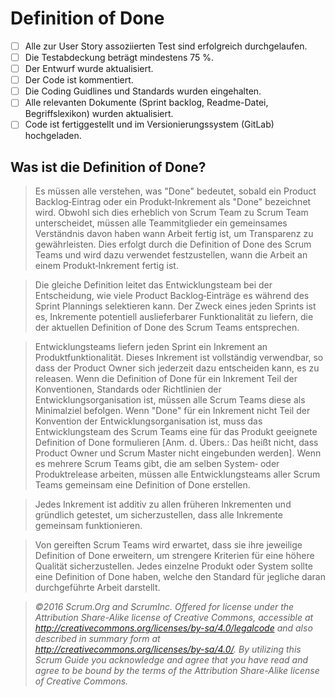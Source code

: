 # Definition of Done

- [ ] Alle zur User Story assoziierten Test sind erfolgreich durchgelaufen.
- [ ] Die Testabdeckung beträgt mindestens 75 %.
- [ ] Der Entwurf wurde aktualisiert.
- [ ] Der Code ist kommentiert.
- [ ] Die Coding Guidlines und Standards wurden eingehalten.
- [ ] Alle relevanten Dokumente (Sprint backlog, Readme-Datei, Begriffslexikon) wurden aktualisiert.
- [ ] Code ist fertiggestellt und im Versionierungssystem (GitLab) hochgeladen.

## Was ist die Definition of Done?

> Es müssen alle verstehen, was "Done" bedeutet, sobald ein Product Backlog‐Eintrag oder ein
Produkt‐Inkrement als "Done" bezeichnet wird. Obwohl sich dies erheblich von Scrum Team zu
Scrum Team unterscheidet, müssen alle Teammitglieder ein gemeinsames Verständnis davon
haben wann Arbeit fertig ist, um Transparenz zu gewährleisten. Dies erfolgt durch die Definition
of Done des Scrum Teams und wird dazu verwendet festzustellen, wann die Arbeit an einem
Produkt‐Inkrement fertig ist.

> Die gleiche Definition leitet das Entwicklungsteam bei der Entscheidung, wie viele Product
Backlog‐Einträge es während des Sprint Plannings selektieren kann. Der Zweck eines jeden
Sprints ist es, Inkremente potentiell auslieferbarer Funktionalität zu liefern, die der aktuellen
Definition of Done des Scrum Teams entsprechen.

> Entwicklungsteams liefern jeden Sprint ein Inkrement an Produktfunktionalität. Dieses
Inkrement ist vollständig verwendbar, so dass der Product Owner sich jederzeit dazu
entscheiden kann, es zu releasen. Wenn die Definition of Done für ein Inkrement Teil der
Konventionen, Standards oder Richtlinien der Entwicklungsorganisation ist, müssen alle Scrum
Teams diese als Minimalziel befolgen. Wenn "Done" für ein Inkrement nicht Teil der Konvention
der Entwicklungsorganisation ist, muss das Entwicklungsteam des Scrum Teams eine für das
Produkt geeignete Definition of Done formulieren [Anm. d. Übers.: Das heißt nicht, dass Product
Owner und Scrum Master nicht eingebunden werden]. Wenn es mehrere Scrum Teams gibt, die
am selben System‐ oder Produktrelease arbeiten, müssen alle Entwicklungsteams aller Scrum
Teams gemeinsam eine Definition of Done erstellen.

> Jedes Inkrement ist additiv zu allen früheren Inkrementen und gründlich getestet, um
sicherzustellen, dass alle Inkremente gemeinsam funktionieren.

> Von gereiften Scrum Teams wird erwartet, dass sie ihre jeweilige Definition of Done erweitern,
um strengere Kriterien für eine höhere Qualität sicherzustellen. Jedes einzelne Produkt oder
System sollte eine Definition of Done haben, welche den Standard für jegliche daran
durchgeführte Arbeit darstellt.

> *©2016 Scrum.Org and ScrumInc. Offered for license under the Attribution Share-Alike license of Creative Commons,
accessible at http://creativecommons.org/licenses/by-sa/4.0/legalcode and also described in summary form at
http://creativecommons.org/licenses/by-sa/4.0/. By utilizing this Scrum Guide you acknowledge and agree that you have read and
agree to be bound by the terms of the Attribution Share-Alike license of Creative Commons.*